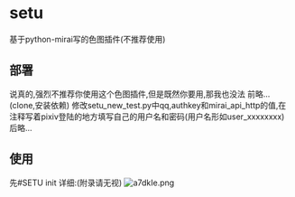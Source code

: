 # setu
基于python-mirai写的色图插件(不推荐使用)
## 部署
说真的,强烈不推荐你使用这个色图插件,但是既然你要用,那我也没法
前略...(clone,安装依赖)
修改setu_new_test.py中qq,authkey和mirai_api_http的值,在注释写着pixiv登陆的地方填写自己的用户名和密码(用户名形如user_xxxxxxxx)
后略...
## 使用
先#SETU init
详细:(附录请无视)
![a7dkIe.png](https://s1.ax1x.com/2020/08/09/a7dkIe.png)
